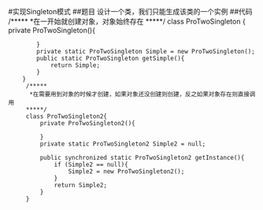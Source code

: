 #实现Singleton模式
##题目
设计一个类，我们只能生成该类的一个实例
##代码
        /*****
        *在一开始就创建对象，对象始终存在
        *****/
        class ProTwoSingleton {
            private ProTwoSingleton(){
        
            }
            private static ProTwoSingleton Simple = new ProTwoSingleton();
            public static ProTwoSingleton getSimple(){
                return Simple;
            }
        }
         /*****
          *在需要用到对象的时候才创建，如果对象还没创建则创建，反之如果对象存在则直接调用
         *****/
         class ProTwoSingleton2{
             private ProTwoSingleton2(){
                 
             }
             private static ProTwoSingleton2 Simple2 = null;
             
             public synchronized static ProTwoSingleton2 getInstance(){
                 if (Simple2 == null){
                     Simple2 = new ProTwoSingleton2();
                 }
                 return Simple2;
             }
         }